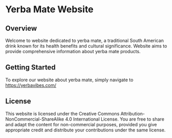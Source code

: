 # Yerba Mate Website

## Overview

Welcome to website dedicated to yerba mate, a traditional South American drink known for its health benefits and cultural significance. Website aims to provide comprehensive information about yerba mate products.

## Getting Started

To explore our website about yerba mate, simply navigate to https://yerbavibes.com/

## License

This website is licensed under the Creative Commons Attribution-NonCommercial-ShareAlike 4.0 International License. You are free to share and adapt the content for non-commercial purposes, provided you give appropriate credit and distribute your contributions under the same license.
